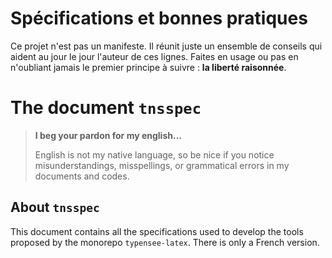 Spécifications et bonnes pratiques
==================================

Ce projet n'est pas un manifeste. Il réunit juste un ensemble de conseils qui aident au jour le jour l'auteur de ces lignes. Faites en usage ou pas en n'oubliant jamais le premier principe à suivre : **la liberté raisonnée**.



The document `tnsspec`
=====================


> **I beg your pardon for my english...**
>
> English is not my native language, so be nice if you notice misunderstandings, misspellings, or grammatical errors in my documents and codes.


About `tnsspec`
---------------

This document contains all the specifications used to develop the tools proposed by the monorepo `typensee-latex`. There is only a French version.


<!-- :version-START: -->
<!-- :version-END: -->
